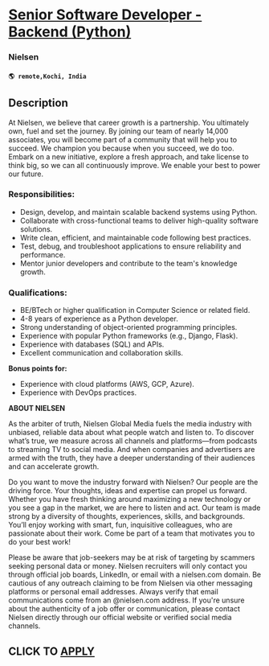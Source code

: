 # [Senior Software Developer - Backend (Python)](https://www.remotewlb.com/apply/senior-software-developer-backend-python)  
### Nielsen  
#### `🌎 remote,Kochi, India`  

## Description

At Nielsen, we believe that career growth is a partnership. You ultimately own, fuel and set the journey. By joining our team of nearly 14,000 associates, you will become part of a community that will help you to succeed. We champion you because when you succeed, we do too. Embark on a new initiative, explore a fresh approach, and take license to think big, so we can all continuously improve. We enable your best to power our future.

  

  

### Responsibilities:

* Design, develop, and maintain scalable backend systems using Python.
* Collaborate with cross-functional teams to deliver high-quality software solutions.
* Write clean, efficient, and maintainable code following best practices.
* Test, debug, and troubleshoot applications to ensure reliability and performance.
* Mentor junior developers and contribute to the team's knowledge growth.

  

### Qualifications:

* BE/BTech or higher qualification in Computer Science or related field.
* 4-8 years of experience as a Python developer.
* Strong understanding of object-oriented programming principles.
* Experience with popular Python frameworks (e.g., Django, Flask).
* Experience with databases (SQL) and APIs.
* Excellent communication and collaboration skills.

  

 **Bonus points for:**

* Experience with cloud platforms (AWS, GCP, Azure).
* Experience with DevOps practices.

  

 **ABOUT NIELSEN**

  

As the arbiter of truth, Nielsen Global Media fuels the media industry with unbiased, reliable data about what people watch and listen to. To discover what’s true, we measure across all channels and platforms—from podcasts to streaming TV to social media. And when companies and advertisers are armed with the truth, they have a deeper understanding of their audiences and can accelerate growth.

  

Do you want to move the industry forward with Nielsen? Our people are the driving force. Your thoughts, ideas and expertise can propel us forward. Whether you have fresh thinking around maximizing a new technology or you see a gap in the market, we are here to listen and act. Our team is made strong by a diversity of thoughts, experiences, skills, and backgrounds. You’ll enjoy working with smart, fun, inquisitive colleagues, who are passionate about their work. Come be part of a team that motivates you to do your best work!

  

Please be aware that job-seekers may be at risk of targeting by scammers seeking personal data or money. Nielsen recruiters will only contact you through official job boards, LinkedIn, or email with a nielsen.com domain. Be cautious of any outreach claiming to be from Nielsen via other messaging platforms or personal email addresses. Always verify that email communications come from an @nielsen.com address. If you're unsure about the authenticity of a job offer or communication, please contact Nielsen directly through our official website or verified social media channels.

  
## CLICK TO [APPLY](https://www.remotewlb.com/apply/senior-software-developer-backend-python)

